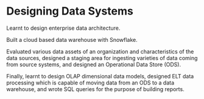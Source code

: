 # Designing Data Systems

Learnt to design enterprise data architecture. 

Built a cloud based data warehouse with Snowflake. 

Evaluated various data assets of an organization and characteristics of the data sources, designed a staging area for ingesting varieties of data coming from source systems, and designed an Operational Data Store (ODS). 

Finally, learnt to design OLAP dimensional data models, designed ELT data processing which is capable of moving data from an ODS to a data warehouse, and wrote SQL queries for the purpose of building reports.
